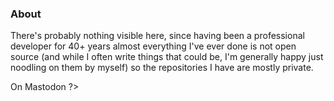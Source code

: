 ### About

<!--
**nbree/nbree** is a ✨ _special_ ✨ repository because its `README.md` (this file) appears on your GitHub profile.

Here are some ideas to get you started:

- 🔭 I’m currently working on ...
- 🌱 I’m currently learning ...
- 👯 I’m looking to collaborate on ...
- 🤔 I’m looking for help with ...
- 💬 Ask me about ...
- 📫 How to reach me: ...
- 😄 Pronouns: ...
- ⚡ Fun fact: ...
-->

There's probably nothing visible here, since having been a professional developer for 40+ years
almost everything I've ever done is not open source (and while I often write things that could
be, I'm generally happy just noodling on them by myself) so the repositories I have are mostly
private.

<?
<a rel="me" href="https://mastodon.nz/@nigel_bree">On Mastodon</a>
?>
